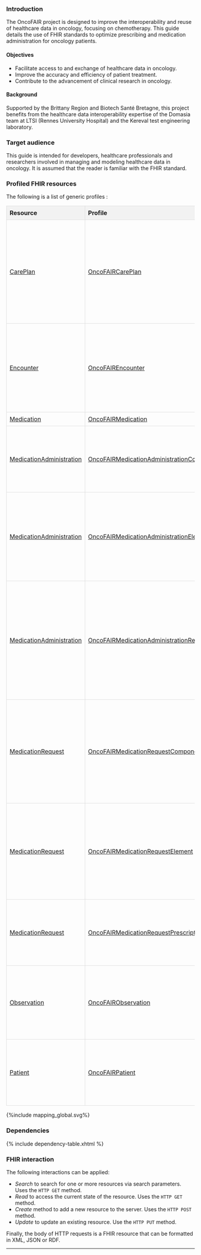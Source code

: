 ### Introduction

The OncoFAIR project is designed to improve the interoperability and reuse of healthcare data in oncology, focusing on chemotherapy. This guide details the use of FHIR standards to optimize prescribing and medication administration for oncology patients.

#### Objectives

* Facilitate access to and exchange of healthcare data in oncology.
* Improve the accuracy and efficiency of patient treatment.
* Contribute to the advancement of clinical research in oncology.

#### Background 

Supported by the Brittany Region and Biotech Santé Bretagne, this project benefits from the healthcare data interoperability expertise of the Domasia team at LTSI (Rennes University Hospital) and the Kereval test engineering laboratory.

### Target audience

This guide is intended for developers, healthcare professionals and researchers involved in managing and modeling healthcare data in oncology. It is assumed that the reader is familiar with the FHIR standard.

<!--### UML diagram

This UML diagram provides an overview of the data structures, and is essential for understanding the relationships between the various FHIR resources used in the project.

<div align="center;"> 
<img src="uml_oncofair_english.svg" alt="UML class diagram representing the FHIR R5 medication prescription and administration use case" width="100%"/>

</div>-->

### Profiled FHIR resources

The following is a list of generic profiles :

<html lang="en">
<head>
    <meta charset="UTF-8">
    <meta name="viewport" content="width=device-width, initial-scale=1.0">
    <title>Tableau HL7</title>
    <style>
        table {
            width: 100%;
            border-collapse: collapse;
        }
        th, td {
            border: 1px solid #ddd;
            padding: 8px;
        }
        th {
            background-color: #f2f2f2;
            text-align: left;
        }
    </style>
</head>
<body>

<table>
    <thead>
        <tr>
            <th>Resource</th>
            <th>Profile</th>
            <th>Description</th>
        </tr>
    </thead>
    <tbody>
        <tr>
            <td><a href="https://hl7.org/fhir/R5/careplan.html">CarePlan</a></td>
            <td><a href="StructureDefinition-oncofair-careplan.html">OncoFAIRCarePlan</a></td>
            <td>This object describes the chaining of prescription elements attached to the prescribed protocol. Its structure enables the chaining of nested sub-protocols.</td>
        </tr>
        <tr>
            <td><a href="https://hl7.org/fhir/R5/encounter.html">Encounter</a></td>
            <td><a href="StructureDefinition-oncofair-encounter.html">OncoFAIREncounter</a></td>
            <td>Must be taken in the generic sense, i.e. it goes beyond hospital admissions, outpatient consultations, dialysis sessions, day hospitals, etc.</td>
        </tr>
        <tr>
            <td><a href="https://hl7.org/fhir/R5/medication.html">Medication</a></td>
            <td><a href="StructureDefinition-oncofair-medication.html">OncoFAIRMedication</a></td>
            <td>TO DO</td>
        </tr>
        <tr>
            <td><a href="https://hl7.org/fhir/R5/medicationadministration.html">MedicationAdministration</a></td>
            <td><a href="StructureDefinition-oncofair-medicationadministration-component.html">OncoFAIRMedicationAdministrationComponent</a></td>
            <td>This object corresponds to a product that belongs to the nomenclature of medicines used in the hospital.</td>
        </tr>
        <tr>
            <td><a href="https://hl7.org/fhir/R5/medicationadministration.html">MedicationAdministration</a></td>
            <td><a href="StructureDefinition-oncofair-medicationadministration-element.html">OncoFAIRMedicationAdministrationElement</a></td>
            <td>Corresponds to the activity induced by a prescription item and its dosage (structured or unstructured), and carried out at a given moment.</td>
        </tr>
        <tr>
            <td><a href="https://hl7.org/fhir/R5/medicationadministration.html">MedicationAdministration</a></td>
            <td><a href="StructureDefinition-oncofair-medicationadministration-report.html">OncoFAIRMedicationAdministrationReport</a></td>
            <td>Regroups all the prescription elements received on which the pharmacist expresses his validation. It also includes items suggested or resulting from a replacement proposed by the pharmacist.</td>
        </tr>
        <tr>
            <td><a href="https://hl7.org/fhir/R5/medicationrequest.html">MedicationRequest</a></td>
            <td><a href="StructureDefinition-oncofair-medicationrequest-component.html">OncoFAIRMedicationRequestComponent</a></td>
            <td>Is a product that belongs to the nomenclature of medicines used. It may, for example, be a speciality, a product defined by its common name or a pharmacopoeial product.</td>
        </tr>
        <tr>
            <td><a href="https://hl7.org/fhir/R5/medicationrequest.html">MedicationRequest</a></td>
            <td><a href="StructureDefinition-oncofair-medicationrequest-element.html">OncoFAIRMedicationRequestElement</a></td>
            <td>Corresponds to a prescription line on a prescription. Each item contains one or more components (in the case of a magistral preparation or an infusion).</td>
        </tr>
        <tr>
            <td><a href="https://hl7.org/fhir/R5/medicationrequest.html">MedicationRequest</a></td>
            <td><a href="StructureDefinition-oncofair-medicationrequest-prescription.html">OncoFAIRMedicationRequestPrescription</a></td>
            <td>Groups together all the prescription elements validated simultaneously by the same prescriber.</td>
        </tr>
        <tr>
            <td><a href="https://hl7.org/fhir/R5/observation.html">Observation</a></td>
            <td><a href="StructureDefinition-oncofair-observation.html">OncoFAIRObservation</a></td>
            <td>Allows you to enter information about the patient in addition to that described in the prescription elements.</td>
        </tr>
        <tr>
            <td><a href="https://hl7.org/fhir/R5/patient.html">Patient</a></td>
            <td><a href="StructureDefinition-oncofair-patient.html">OncoFAIRPatient</a></td>
            <td>Contains the patient’s identity details needed to ensure that the prescription is properly taken into account.</td>
        </tr>
    </tbody>
</table>

</body>
</html>

<div>{%include mapping_global.svg%}</div>

### Dependencies

{% include dependency-table.xhtml %}
<!--#### Extensions 

FHIR extensions such as `TreatmentCycleNumber` and `TreatmentDayNumber` are used for oncology treatment-specific information.-->

### FHIR interaction

The following interactions can be applied:

* *Search* to search for one or more resources via search parameters. Uses the `HTTP GET` method.
* *Read* to access the current state of the resource. Uses the `HTTP GET` method.
* *Create* method to add a new resource to the server. Uses the `HTTP POST` method.
* *Update* to update an existing resource. Use the `HTTP PUT` method.

Finally, the body of HTTP requests is a FHIR resource that can be formatted in XML, JSON or RDF.

---

<!-- [Return to contents](file:///D:/Home/bguilbert/Documents/fhir/oncofair/output/toc.html "Return to contents") -->

